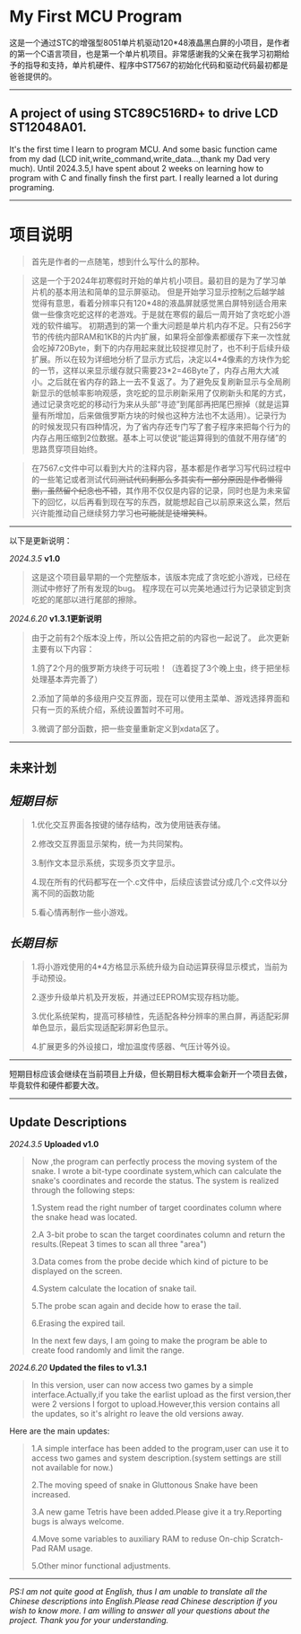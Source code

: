 **My First MCU Program**
=============
这是一个通过STC的增强型8051单片机驱动120*48液晶黑白屏的小项目，是作者的第一个C语言项目，也是第一个单片机项目。非常感谢我的父亲在我学习初期给予的指导和支持，单片机硬件、程序中ST7567的初始化代码和驱动代码最初都是爸爸提供的。
**************************************************************************
A project of using STC89C516RD+ to drive LCD ST12048A01.
--------------
It's the first time I learn to program MCU. And some basic function came from my dad (LCD init,write_command,write_data...,thank my Dad very much).
Until 2024.3.5,I have spent about 2 weeks on learning how to program with C and finally finsh the first part. I really learned a lot during programing.
***************************
**项目说明**
==================
>首先是作者的一点随笔，想到什么写什么的那种。

>这是一个于2024年初寒假时开始的单片机小项目。最初目的是为了学习单片机的基本用法和简单的显示屏驱动。
>但是开始学习显示控制之后越学越觉得有意思，看着分辨率只有120*48的液晶屏就感觉黑白屏特别适合用来做一些像贪吃蛇这样的老游戏。于是就在寒假的最后一周开始了贪吃蛇小游戏的软件编写。
>初期遇到的第一个重大问题是单片机内存不足。只有256字节的传统内部RAM和1KB的片内扩展，如果将全部像素都缓存下来一次性就会吃掉720Byte，剩下的内存用起来就比较捉襟见肘了，也不利于后续升级扩展。所以在较为详细地分析了显示方式后，决定以4\*4像素的方块作为蛇的一节，这样以来显示缓存就只需要23\*2=46Byte了，内存占用大大减小。之后就在省内存的路上一去不复返了。为了避免反复刷新显示与全局刷新显示的低帧率影响观感，贪吃蛇的显示刷新采用了仅刷新头和尾的方式，通过记录贪吃蛇的移动行为来从头部“寻迹”到尾部再把尾巴擦掉（就是运算量有所增加，后来做俄罗斯方块的时候也这种方法也不太适用）。记录行为的时候发现只有四种情况，为了省内存还专门写了套子程序来把每个行为的内存占用压缩到2位数据。基本上可以使说“能运算得到的值就不用存储”的思路贯穿项目始终。

>在7567.c文件中可以看到大片的注释内容，基本都是作者学习写代码过程中的一些笔记或者测试代码~~测试代码剩那么多其实有一部分原因是作者懒得删，虽然留个纪念也不错~~，其作用不仅仅是内容的记录，同时也是为未来留下的回忆，以后再看到现在写的东西，就能想起自己以前原来这么菜，然后兴许能推动自己继续努力学习~~也可能就是徒增笑料~~。
*****************************
以下是更新说明：

_2024.3.5_
**v1.0**

>这是这个项目最早期的一个完整版本，该版本完成了贪吃蛇小游戏，已经在测试中修好了所有发现的bug。
>程序现在可以完美地通过行为记录锁定到贪吃蛇的尾部以进行尾部的擦除。

_2024.6.20_
**v1.3.1更新说明**

>由于之前有2个版本没上传，所以公告把之前的内容也一起说了。
>此次更新主要有以下内容：
>
>1.鸽了2个月的俄罗斯方块终于可玩啦！（连着捉了3个晚上虫，终于把坐标处理基本弄完善了）
>
>2.添加了简单的多级用户交互界面，现在可以使用主菜单、游戏选择界面和只有一页的系统介绍，系统设置暂时不可用。
>
>3.微调了部分函数，把一些变量重新定义到xdata区了。
******************************

**未来计划**
--------------
_短期目标_
------------
>1.优化交互界面各按键的储存结构，改为使用链表存储。
>
>2.修改交互界面显示架构，统一为共同架构。
>
>3.制作文本显示系统，实现多页文字显示。
>
>4.现在所有的代码都写在一个.c文件中，后续应该尝试分成几个.c文件以分离不同的函数功能
>
>5.看心情再制作一些小游戏。

_长期目标_
-------------
>1.将小游戏使用的4\*4方格显示系统升级为自动运算获得显示模式，当前为手动预设。
>
>2.逐步升级单片机及开发板，并通过EEPROM实现存档功能。
>
>3.优化系统架构，提高可移植性，先适配各种分辨率的黑白屏，再适配彩屏单色显示，最后实现适配彩屏彩色显示。
>
>4.扩展更多的外设接口，增加温度传感器、气压计等外设。

******************************
短期目标应该会继续在当前项目上升级，但长期目标大概率会新开一个项目去做，毕竟软件和硬件都要大改。

*******************************
**Update Descriptions**
-----------
_2024.3.5_
**Uploaded v1.0**
>Now ,the program can perfectly process the moving system of the snake.
>I wrote a bit-type coordinate system,which can calculate the snake's coordinates and recorde the status.
>The system is realized through the following steps:
>
>1.System read the right number of target coordinates column where the snake head was located.
>
>2.A 3-bit probe to scan the target coordinates column and return the results.(Repeat 3 times to scan all three "area")
>
>3.Data comes from the probe decide which kind of picture to be displayed on the screen.
>
>4.System calculate the location of snake tail.
>
>5.The probe scan again and decide how to erase the tail.
>
>6.Erasing the expired tail.
>
>In the next few days, I am going to make the program be able to create food randomly and limit the range.

_2024.6.20_
**Updated the files to v1.3.1**
>In this version, user can now access two games by a simple interface.Actually,if you take the earlist upload as the first version,ther were 2 versions I forgot to upload.However,this version contains all the updates, so it's alright ro leave the old versions away.

Here are the main updates:
>1.A simple interface has been added to the program,user can use it to access two games and system description.(system settings are still not available for now.)
>
>2.The moving speed of snake in Gluttonous Snake have been increased.
>
>3.A new game Tetris have been added.Please give it a try.Reporting bugs is always welcome.
>
>4.Move some variables to auxiliary RAM to reduse On-chip Scratch-Pad RAM usage.
>
>5.Other minor functional adjustments.

**************
_PS:I am not quite good at English, thus I am unable to translate all the Chinese descriptions into English.Please read Chinese description if you wish to know more. I am willing to answer all your questions about the project. Thank you for your understanding._
